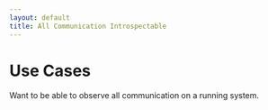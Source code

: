 ```yaml
---
layout: default
title: All Communication Introspectable
---
```

# Use Cases

Want to be able to observe all communication on a running system.
